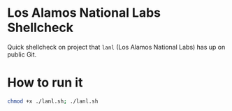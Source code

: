 # Los Alamos National Labs Shellcheck 
Quick shellcheck on project that `lanl` (Los Alamos National Labs) has up on public Git.

# How to run it

```bash
chmod +x ./lanl.sh; ./lanl.sh
```
